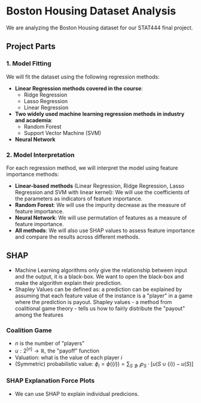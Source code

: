 # Boston Housing Dataset Analysis

We are analyzing the Boston Housing dataset for our STAT444 final project.

## Project Parts

### 1. Model Fitting
We will fit the dataset using the following regression methods:
- **Linear Regression methods covered in the course**:
  - Ridge Regression
  - Lasso Regression
  - Linear Regression
- **Two widely used machine learning regression methods in industry and academia**:
  - Random Forest
  - Support Vector Machine (SVM)
- **Neural Network**

### 2. Model Interpretation
For each regression method, we will interpret the model using feature importance methods:
- **Linear-based methods** (Linear Regression, Ridge Regression, Lasso Regression and SVM with linear kernel): We will use the coefficients of the parameters as indicators of feature importance.
- **Random Forest**: We will use the impurity decrease as the measure of feature importance.
- **Neural Network**: We will use permutation of features as a measure of feature importance.
- **All methods**: We will also use SHAP values to assess feature importance and compare the results across different methods.

## SHAP

- Machine Learning algorithms only give the relationship between input and the output, it is a black-box. We want to open the black-box and make the algorithm explain their prediction.
- Shapley Values can be defined as: a prediction can be explained by assuming that each feature value of the instance is a "player" in a game where the prediction is payout. Shapley values - a method from coalitional game theory - tells us how to fairly distribute the "payout" among the features

### Coalition Game
- $n$ is the number of "players"
- $u : 2^{[n]} \rightarrow \mathbb{R}$, the "payoff" function
- Valuation: what is the value of each player $i$
- (Symmetric) probabilistic value: $\phi_i = \phi(\{i\}) = \sum_{S \not\ni i} p_S \cdot [u(S \cup \{i\}) - u(S)]$

### SHAP Explanation Force Plots
- We can use SHAP to explain individual predicions.